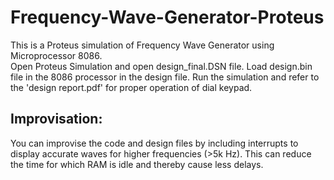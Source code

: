 # Frequency-Wave-Generator-Proteus
This is a Proteus simulation of Frequency Wave Generator using Microprocessor 8086.  
Open Proteus Simulation and open design_final.DSN file. Load design.bin file in the 8086 processor in the design file. Run the simulation and refer to the 'design report.pdf' for proper operation of dial keypad.
## Improvisation:
You can improvise the code and design files by including interrupts to display accurate waves for higher frequencies (>5k Hz). This can reduce the time for which RAM is idle and thereby cause less delays.
